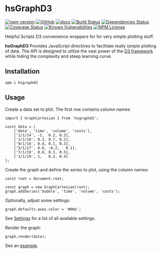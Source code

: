 hsGraphD3
========
[![npm version](https://badge.fury.io/js/hsgraphd3.svg)](https://badge.fury.io/js/hsgraphd3)
[![GitHub](https://img.shields.io/badge/GitHub-hsGraphD3-blue.svg)](https://github.com/helpfulscripts/hsgraphd3)
[![docs](https://img.shields.io/badge/hsDocs-hsGraphD3-blue.svg)](https://helpfulscripts.github.io/hsGraphD3/#!/api/hsGraphD3/0)
[![Build Status](https://travis-ci.org/HelpfulScripts/hsGraphD3.svg?branch=master)](https://travis-ci.org/HelpfulScripts/hsGraphD3)
[![Dependencies Status](https://david-dm.org/helpfulscripts/hsgraphd3.svg)](https://david-dm.org/helpfulscripts/hsgraphd3)
[![Coverage Status](https://coveralls.io/repos/github/HelpfulScripts/hsGraphD3/badge.svg?branch=master)](https://coveralls.io/github/HelpfulScripts/hsGraphD3?branch=master)
[![Known Vulnerabilities](https://snyk.io/test/github/HelpfulScripts/hsGraphD3/badge.svg?targetFile=package.json)](https://snyk.io/test/github/HelpfulScripts/hsGraphD3?targetFile=package.json)
[![NPM License](https://img.shields.io/badge/license-MIT-brightgreen.svg)](https://www.npmjs.com/package/hsgraphd3)

Helpful Scripts D3 convenience wrappers for for very simple plotting stuff.

**hsGraphD3** Provides JavaScript directives to facilitate really simple plotting of data. The API is designed to utilize the vast power of the [D3 framework](d3js.org) while hiding the complexity and steep learning curve.

## Installation
`npm i hsgraphd3`

## Usage
Create a data set to plot. The first row contains column names: 
```
import { GraphCartesian } from 'hsgraphd3';

const data = [
    ['date', 'time', 'volume', 'costs'], 
    ['1/1/14', -1,  0.2, 0.3], 
    ['1/1/16', 0.2, 0.7, 0.2], 
    ['9/1/16', 0.4, 0.1, 0.3],
    ['5/1/17', 0.6, -0.2,   0.1], 
    ['7/1/18', 0.8, 0.3, 0.5], 
    ['1/1/19', 1,   0.2, 0.4]
];
```

Create the graph and define the series to plot, using the column names:
```
const root = document.root;

const graph = new GraphCartesian(root);
graph.addSeries('bubble', 'time', 'volume', 'costs');
```

Optionally, adjust some settings:
```
graph.defaults.axes.color = '#00a';
```
See [Settings](https://helpfulscripts.github.io/hsGraphD3/#!/api/hsGraphD3/hsGraphD3.Settings) for a list of all available settings.

Render the graph:
```
graph.render(data);
```

See an [example](https://helpfulscripts.github.io/hsGraphD3/#!/api/hsGraphD3/0).
